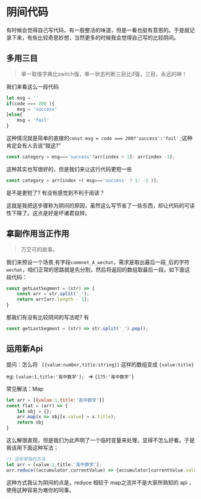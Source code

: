 # 阴间代码

有时候会觉得自己写代码，有一股整活的味道，但是一看也挺有意思的。于是就记录下来，有些比较奇思妙想，当然更多的时候我会觉得自己写的比较阴间。



## 多用三目

>  单一取值字典比switch强，单一状态判断三目比if强，三目，永远的神！

我们来看这么一段代码

``` javascript
let msg = ''
if(code === 200 ){
    msg = 'success'
}else{
    msg = 'fail'
}
```

这种情况就是简单的直接的`const msg = code === 200?'success':'fail'` ;这种肯定会有人去说“就这?”

``` javascript
const category = msg==='success'?arr[index + 1]: arr[index -1];
```

这种其实也写很好的，但是我们来让这行代码更短一些

``` javascript 
const category = arr[index +( msg==='success' ? 1: -1 )];
```

是不是更短了? 有没有感觉到不利于阅读？

这就是我把这步骤称为阴间的原因，虽然这么写节省了一些东西，却让代码的可读性下降了。这点是好是坏诸君自辨。

## 拿副作用当正作用

> 万艾可的故事。

我们来预设一个场景,有字段`commnet_A_wechat`，需求是取出最后一段`_`后的字符`wechat`，咱们正常的思路就是先分割，然后将返回的数组取最后一段。如下面这段代码：

``` javascript
const getLastSegment = (str) => {
    const arr = str.split('_');
    return arr[arr.length - 1];
}
```

那我们有没有比较阴间的写法呢? 有

``` javascript
const getLastSegment = (str) => str.split('_').pop();
```



## 运用新Api

提问：怎么将 ` [{value:number,title:string}]` 这样的数组变成 `{value:title}`

eg: `[value:1,title:'高中数学']; ` => `{175:'高中数学'}`

常见解法：Map

``` javascript
let arr = [{value:1,title:'高中数学'}]
const flat = (arr) => {
    let obj = {}; 
    arr.map(x => obj[x.value] = x.title);
    return obj
}
```

这么解很直观，但是我们为此声明了一个临时变量来处理，显得不怎么好看。于是我该用下面这种写法；

``` javascript
// 没写单独的方法
let arr = [value:1,title:'高中数学'];
arr.reduce((accumulator,currentValue) => {accumulator[currentValue.value] = currentValue.title; return accumulator },{});
```

这种方式我认为阴间的点是，reduce 相较于 map之流并不是大家所熟知的 api ，使用这种容易为难你的同事。

